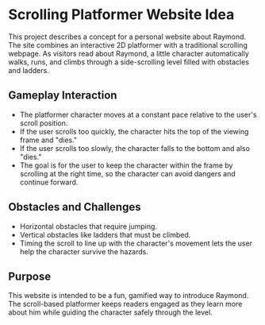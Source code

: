 # Scrolling Platformer Website Idea

This project describes a concept for a personal website about Raymond. The site combines an interactive 2D platformer with a traditional scrolling webpage. As visitors read about Raymond, a little character automatically walks, runs, and climbs through a side-scrolling level filled with obstacles and ladders.

## Gameplay Interaction
- The platformer character moves at a constant pace relative to the user's scroll position.
- If the user scrolls too quickly, the character hits the top of the viewing frame and "dies."
- If the user scrolls too slowly, the character falls to the bottom and also "dies."
- The goal is for the user to keep the character within the frame by scrolling at the right time, so the character can avoid dangers and continue forward.

## Obstacles and Challenges
- Horizontal obstacles that require jumping.
- Vertical obstacles like ladders that must be climbed.
- Timing the scroll to line up with the character's movement lets the user help the character survive the hazards.

## Purpose
This website is intended to be a fun, gamified way to introduce Raymond. The scroll-based platformer keeps readers engaged as they learn more about him while guiding the character safely through the level.
